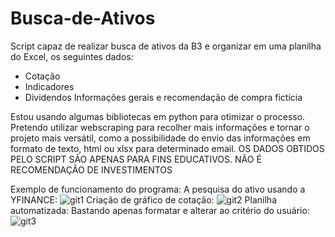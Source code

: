 # Busca-de-Ativos
Script capaz de realizar  busca de ativos da B3 e organizar em uma planilha do Excel, os seguintes dados:
- Cotação
- Indicadores
- Dividendos
Informações gerais e recomendação de compra fictícia

Estou usando algumas bibliotecas em python para otimizar o processo. Pretendo utilizar webscraping para recolher mais informações e tornar o projeto mais versátil, como a possibilidade do envio das informações em formato de texto, html ou xlsx para determinado email.
OS DADOS OBTIDOS PELO SCRIPT SÃO APENAS PARA FINS EDUCATIVOS. NÃO É RECOMENDAÇÃO DE INVESTIMENTOS

Exemplo de funcionamento do programa:
A pesquisa do ativo usando a YFINANCE:
![git1](https://github.com/user-attachments/assets/fb44357e-085d-4ea5-a9d4-b49d38aad7d0)
Criação de gráfico de cotação:
![git2](https://github.com/user-attachments/assets/87158f0d-6231-4ead-9235-c1eb3a4d8456)
Planilha automatizada:
Bastando apenas formatar e alterar ao critério do usuário:
![git3](https://github.com/user-attachments/assets/111cffe0-601e-44f9-aef9-487b17ed4d5a)


